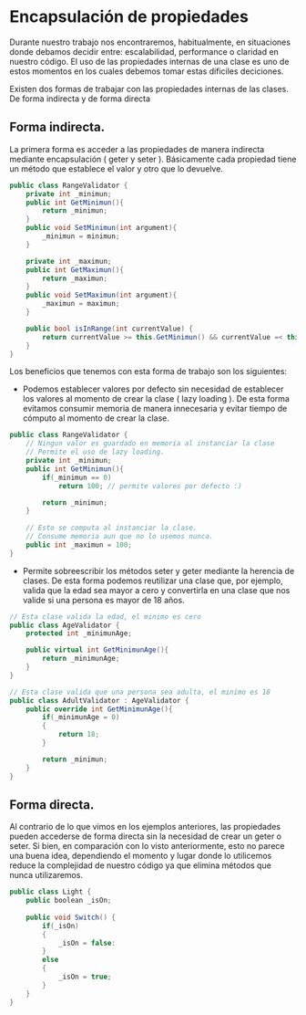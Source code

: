 # Encapsulación de propiedades
 
Durante nuestro trabajo nos encontraremos, habitualmente, en situaciones donde debamos decidir entre: escalabilidad, performance o claridad en nuestro código. El uso de las propiedades internas de una clase es uno de estos momentos en los cuales debemos tomar estas dificiles deciciones.

Existen dos formas de trabajar con las propiedades internas de las clases. De forma indirecta y de forma directa
 
## Forma indirecta.

La primera forma es acceder a las propiedades de manera indirecta mediante encapsulación ( geter y seter ). Básicamente cada propiedad tiene un método que establece el valor y otro que lo devuelve.

```cs
public class RangeValidator {
    private int _minimun;
    public int GetMinimun(){
        return _minimun;
    }
    public void SetMinimun(int argument){
        _minimun = minimun;
    }

    private int _maximun;
    public int GetMaximun(){
        return _maximun;
    }
    public void SetMaximun(int argument){
        _maximun = maximun;
    }

    public bool isInRange(int currentValue) {
        return currentValue >= this.GetMinimun() && currentValue =< this.GetMaximun();
    }
}
```

Los beneficios que tenemos con esta forma de trabajo son los siguientes:
 
- Podemos establecer valores por defecto sin necesidad de establecer los valores al momento de crear la clase ( lazy loading ). De esta forma evitamos consumir memoria de manera innecesaria y evitar tiempo de cómputo al momento de crear la clase.

```cs
public class RangeValidator {
    // Ningun valor es guardado en memoria al instanciar la clase
    // Permite el uso de lazy loading.
    private int _minimun;
    public int GetMinimun(){
        if(_minimun == 0)
            return 100; // permite valores por defecto :)

        return _minimun;
    }
 
    // Esto se computa al instanciar la clase.
    // Consume memoria aun que no lo usemos nunca.
    public int _maximun = 100;
}
```
 
- Permite sobreescribir los métodos seter y geter mediante la herencia de clases. De esta forma podemos reutilizar una clase que, por ejemplo, valida que la edad sea mayor a cero y convertirla en una clase que nos valide si una persona es mayor de 18 años.

```cs
// Esta clase valida la edad, el minimo es cero
public class AgeValidator {
    protected int _minimunAge;

    public virtual int GetMinimunAge(){
        return _minimunAge;
    }
}

// Esta clase valida que una persona sea adulta, el minimo es 18
public class AdultValidator : AgeValidator {
    public override int GetMinimunAge(){
        if(_minimunAge = 0)
        {
            return 18;
        }

        return _minimun;
    }
}
```

## Forma directa.

Al contrario de lo que vimos en los ejemplos anteriores, las propiedades pueden accederse de forma directa sin la necesidad de crear un geter o seter. Si bien, en comparación con lo visto anteriormente, esto no parece una buena idea, dependiendo el momento y lugar donde lo utilicemos reduce la complejidad de nuestro código ya que elimina métodos que nunca utilizaremos.

```cs
public class Light {
    public boolean _isOn;
   
    public void Switch() {
        if(_isOn) 
        {
            _isOn = false:
        }
        else 
        {
            _isOn = true;
        }
    }
}
```
